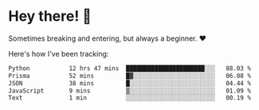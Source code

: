 # Hey there! 👋
Sometimes breaking and entering, but always a beginner. ❤️

Here's how I've been tracking:
<!--START_SECTION:waka-->

```txt
Python           12 hrs 47 mins  ██████████████████████░░░   88.03 %
Prisma           52 mins         █▓░░░░░░░░░░░░░░░░░░░░░░░   06.08 %
JSON             38 mins         █░░░░░░░░░░░░░░░░░░░░░░░░   04.44 %
JavaScript       9 mins          ▒░░░░░░░░░░░░░░░░░░░░░░░░   01.09 %
Text             1 min           ░░░░░░░░░░░░░░░░░░░░░░░░░   00.19 %
```

<!--END_SECTION:waka-->
